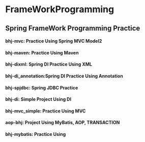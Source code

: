 # FrameWorkProgramming
## Spring FrameWork Programming Practice
#### bhj-mvc: Practice Using Spring MVC Model2
#### bhj-maven: Practice Using Maven
#### bhj-dixml: Spring DI Practice Using XML
#### bhj-di_annotation:Spring DI Practice Using Annotation
#### bhj-spjdbc: Spring JDBC Practice
#### bhj-di: Simple Project Using DI
#### bhj-mvc_simple: Practice Using MVC
#### aop-bhj: Project Using MyBatis, AOP, TRANSACTION
#### bhj-mybatis: Practice Using 

